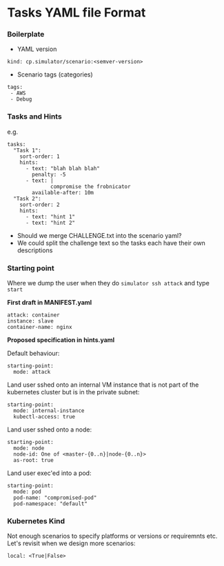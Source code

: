 # Tasks YAML file Format

### Boilerplate

* YAML version
```
kind: cp.simulator/scenario:<semver-version>
```

* Scenario tags (categories)
```
tags:
 - AWS
 - Debug
```

### Tasks and Hints

e.g.
```
tasks:
  "Task 1":
    sort-order: 1
    hints:
      - text: "blah blah blah"
        penalty: -5
      - text: |
              compromise the frobnicator
        available-after: 10m
  "Task 2":
    sort-order: 2
    hints:
      - text: "hint 1"
      - text: "hint 2"
```

* Should we merge CHALLENGE.txt into the scenario yaml?
* We could split the challenge text so the tasks each have their own descriptions

### Starting point

Where we dump the user when they do `simulator ssh attack` and type `start`


**First draft in MANIFEST.yaml**
```
attack: container
instance: slave
container-name: nginx
```

**Proposed specification in hints.yaml**

Default behaviour:
```
starting-point: 
  mode: attack
```

Land user sshed onto an internal VM instance that is not part of the kubernetes
cluster but is in the private subnet:
```
starting-point:
  mode: internal-instance
  kubectl-access: true
```

Land user sshed onto a node:
```
starting-point:
  mode: node
  node-id: One of <master-{0..n}|node-{0..n}>
  as-root: true
```

Land user exec'ed into a pod:
```
starting-point:
  mode: pod
  pod-name: "compromised-pod"
  pod-namespace: "default"
```

### Kubernetes Kind

Not enough scenarios to specify platforms or versions or requiremnts etc.  Let's revisit when we design more scenarios:

```
local: <True|False>
```
